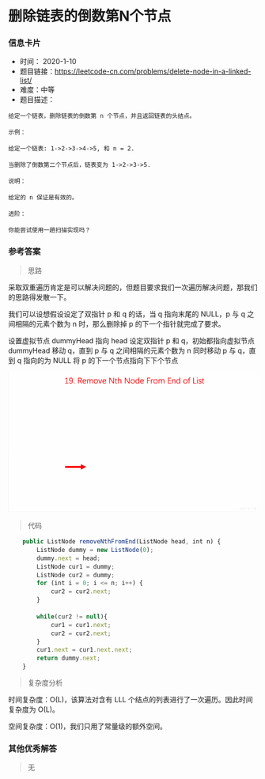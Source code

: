 # 删除链表的倒数第N个节点

### 信息卡片

- 时间： 2020-1-10
- 题目链接：https://leetcode-cn.com/problems/delete-node-in-a-linked-list/
- 难度：中等
- 题目描述：

```
给定一个链表，删除链表的倒数第 n 个节点，并且返回链表的头结点。

示例：

给定一个链表: 1->2->3->4->5, 和 n = 2.

当删除了倒数第二个节点后，链表变为 1->2->3->5.

说明：

给定的 n 保证是有效的。

进阶：

你能尝试使用一趟扫描实现吗？
```



### 参考答案

> 思路

采取双重遍历肯定是可以解决问题的，但题目要求我们一次遍历解决问题，那我们的思路得发散一下。

我们可以设想假设设定了双指针 p 和 q 的话，当 q 指向末尾的 NULL，p 与 q 之间相隔的元素个数为 n 时，那么删除掉 p 的下一个指针就完成了要求。

设置虚拟节点 dummyHead 指向 head
设定双指针 p 和 q，初始都指向虚拟节点 dummyHead
移动 q，直到 p 与 q 之间相隔的元素个数为 n
同时移动 p 与 q，直到 q 指向的为 NULL
将 p 的下一个节点指向下下个节点

![链表](../assets/链表.gif)

> 代码

```js
    public ListNode removeNthFromEnd(ListNode head, int n) {
        ListNode dummy = new ListNode(0);
        dummy.next = head;
        ListNode cur1 = dummy;
        ListNode cur2 = dummy;
        for (int i = 0; i <= n; i++) {
            cur2 = cur2.next;
        }

        while(cur2 != null){
            cur1 = cur1.next;
            cur2 = cur2.next;
        }
        cur1.next = cur1.next.next;
        return dummy.next;
    }
```



> 复杂度分析

时间复杂度：O(L)，该算法对含有 LLL 个结点的列表进行了一次遍历。因此时间复杂度为 O(L)。

空间复杂度：O(1)，我们只用了常量级的额外空间。



### 其他优秀解答

> 无
